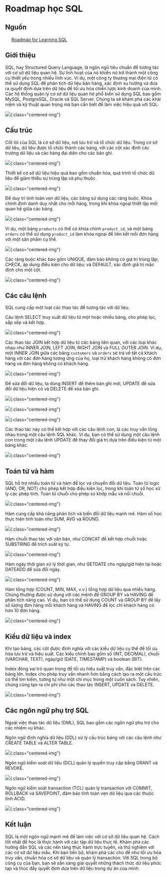 # Roadmap học SQL

## Nguồn

<img src="../../assets/images/bytebytego.png" width="16" height="16"/> [Roadmap for Learning SQL](https://www.youtube.com/watch?v=yMqldbY2AAg)

## Giới thiệu

SQL, hay Structured Query Language, là ngôn ngữ tiêu chuẩn để tương tác với cơ sở dữ liệu quan hệ. Sự linh hoạt của nó khiến nó trở thành một công cụ thiết yếu trong nhiều lĩnh vực. Ví dụ, một công ty thương mại điện tử có thể sử dụng SQL để phân tích dữ liệu bán hàng, xác định xu hướng và đưa ra quyết định dựa trên dữ liệu để tối ưu hóa chiến lược kinh doanh của mình. Các hệ thống quản lý cơ sở dữ liệu quan hệ phổ biến sử dụng SQL bao gồm MySQL, PostgreSQL, Oracle và SQL Server. Chúng ta sẽ khám phá các khái niệm và kỹ thuật quan trọng mà bạn cần biết để làm việc hiệu quả với SQL.

![](../assets/ByteByteGo/sql-roadmap/figure1.png){:class="centered-img"}

## Cấu trúc

Cốt lõi của SQL là cơ sở dữ liệu, nơi lưu trữ và tổ chức dữ liệu. Trong cơ sở dữ liệu, dữ liệu được tổ chức thành các bảng, với các cột xác định các trường dữ liệu và các hàng đại diện cho các bản ghi. 

![](../assets/ByteByteGo/sql-roadmap/figure2.png){:class="centered-img"}

Thiết kế cơ sở dữ liệu hiệu quả bao gồm chuẩn hóa, quá trình tổ chức dữ liệu để giảm thiểu sự trùng lặp và phụ thuộc. 

![](../assets/ByteByteGo/sql-roadmap/figure3.png){:class="centered-img"}

Để duy trì tính toàn vẹn dữ liệu, các bảng sử dụng các ràng buộc. Khóa chính định danh duy nhất cho mỗi hàng, trong khi khóa ngoại thiết lập mối quan hệ giữa các bảng. 

![](../assets/ByteByteGo/sql-roadmap/figure4.png){:class="centered-img"}

Ví dụ, một bảng `products` có thể có khóa chính `product_id`, và một bảng `orders` có thể sử dụng `product_id` làm khóa ngoại để liên kết mỗi đơn hàng với một sản phẩm cụ thể.

![](../assets/ByteByteGo/sql-roadmap/figure5.png){:class="centered-img"}

Các ràng buộc khác bao gồm UNIQUE, đảm bảo không có giá trị trùng lặp; CHECK, áp dụng điều kiện cho dữ liệu; và DEFAULT, xác định giá trị mặc định cho một cột.

![](../assets/ByteByteGo/sql-roadmap/figure6.png){:class="centered-img"}

## Các câu lệnh

SQL cung cấp một loạt các thao tác để tương tác với dữ liệu. 

Câu lệnh SELECT truy xuất dữ liệu từ một hoặc nhiều bảng, cho phép lọc, sắp xếp và kết hợp. 

![](../assets/ByteByteGo/sql-roadmap/figure7.png){:class="centered-img"}

Các thao tác JOIN kết hợp dữ liệu từ các bảng liên quan, với các loại khác nhau như INNER JOIN, LEFT JOIN, RIGHT JOIN và FULL OUTER JOIN. Ví dụ, một INNER JOIN giữa các bảng `customers` và `orders` sẽ trả về tất cả khách hàng với các đơn hàng tương ứng của họ, loại trừ khách hàng không có đơn hàng và đơn hàng không có khách hàng.

![](../assets/ByteByteGo/sql-roadmap/figure8.png){:class="centered-img"}

Để sửa đổi dữ liệu, ta dùng INSERT để thêm bản ghi mới, UPDATE để sửa đổi dữ liệu hiện có và DELETE để xóa bản ghi. 

![](../assets/ByteByteGo/sql-roadmap/figure9.png){:class="centered-img"}

![](../assets/ByteByteGo/sql-roadmap/figure10.png){:class="centered-img"}

![](../assets/ByteByteGo/sql-roadmap/figure11.png){:class="centered-img"}

Các thao tác này có thể kết hợp với các câu lệnh con, là các truy vấn lồng nhau trong một câu lệnh SQL khác. Ví dụ, bạn có thể sử dụng một câu lệnh con trong một câu lệnh UPDATE để thay đổi giá trị dựa trên điều kiện từ một bảng khác.

![](../assets/ByteByteGo/sql-roadmap/figure12.png){:class="centered-img"}

## Toán tử và hàm

SQL hỗ trợ nhiều toán tử và hàm để lọc và chuyển đổi dữ liệu. Toán tử logic (AND, OR, NOT) cho phép kết hợp điều kiện lọc, trong khi toán tử số học xử lý các phép tính. Toán tử chuỗi cho phép so khớp mẫu và nối chuỗi. 

![](../assets/ByteByteGo/sql-roadmap/figure13.png){:class="centered-img"}

Hàm cung cấp khả năng phân tích và biến đổi dữ liệu mạnh mẽ. Hàm số học thực hiện tính toán như SUM, AVG và ROUND. 

![](../assets/ByteByteGo/sql-roadmap/figure14.png){:class="centered-img"}

Hàm chuỗi thao tác với văn bản, như CONCAT để kết hợp chuỗi hoặc SUBSTRING để trích xuất ký tự. 

![](../assets/ByteByteGo/sql-roadmap/figure15.png){:class="centered-img"}

Hàm ngày thời gian xử lý thời gian, như GETDATE cho ngày/giờ hiện tại hoặc DATEADD để sửa đổi ngày. 

![](../assets/ByteByteGo/sql-roadmap/figure16.png){:class="centered-img"}

Hàm tổng hợp (COUNT, MIN, MAX, v.v.) tổng hợp dữ liệu qua nhiều hàng. Chúng thường được sử dụng với các mệnh đề GROUP BY và HAVING để phân tích nâng cao. Ví dụ, bạn có thể sử dụng COUNT và GROUP BY để lấy số lượng đơn hàng mỗi khách hàng và HAVING để lọc chỉ khách hàng có hơn 10 đơn hàng.

![](../assets/ByteByteGo/sql-roadmap/figure17.png){:class="centered-img"}

## Kiểu dữ liệu và index

Khi tạo bảng, các cột được định nghĩa với các kiểu dữ liệu cụ thể để tối ưu hóa lưu trữ và hiệu suất. Các kiểu chính bao gồm số (INT, DECIMAL), chuỗi (VARCHAR, TEXT), ngày/giờ (DATE, TIMESTAMP) và boolean (BIT). 

Index đóng vai trò quan trọng để tối ưu hiệu suất truy vấn, đặc biệt trên các bảng lớn. Index cho phép truy vấn nhanh hơn bằng cách tạo ra một cấu trúc có thể tìm kiếm, tương tự như một chỉ mục trong một cuốn sách. Tuy nhiên, chúng cũng tạo ra chi phí cho các thao tác INSERT, UPDATE và DELETE.

![](../assets/ByteByteGo/sql-roadmap/figure18.png){:class="centered-img"}

## Các ngôn ngữ phụ trợ SQL

Ngoài việc thao tác dữ liệu (DML), SQL bao gồm các ngôn ngữ phụ trợ cho các nhiệm vụ khác. 

Ngôn ngữ định nghĩa dữ liệu (DDL) xử lý cấu trúc bảng với các câu lệnh như CREATE TABLE và ALTER TABLE.

![](../assets/ByteByteGo/sql-roadmap/figure19.png){:class="centered-img"}

Ngôn ngữ kiểm soát dữ liệu (DCL) quản lý quyền truy cập bằng GRANT và REVOKE. 

![](../assets/ByteByteGo/sql-roadmap/figure20.png){:class="centered-img"}

Ngôn ngữ kiểm soát transaction (TCL) quản lý transaction với COMMIT, ROLLBACK và SAVEPOINT, đảm bảo tính toàn vẹn dữ liệu qua các thuộc tính ACID.

![](../assets/ByteByteGo/sql-roadmap/figure21.png){:class="centered-img"}

## Kết luận

SQL là một ngôn ngữ mạnh mẽ để làm việc với cơ sở dữ liệu quan hệ. Cách tốt nhất để học là thực hành với các tập dữ liệu thực tế. Khám phá các hướng dẫn SQL và các nền tảng thực hành trực tuyến, và thử nghiệm với các cơ sở dữ liệu mẫu. Khi bạn tiến bộ, khám phá các chủ đề như tối ưu hóa truy vấn, chuẩn hóa cơ sở dữ liệu và quản lý transaction. Với SQL trong bộ công cụ của bạn, bạn sẽ sẵn sàng giải quyết những thách thức dữ liệu phức tạp và thúc đẩy quyết định dựa trên dữ liệu trong dự án của mình.
